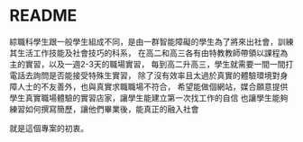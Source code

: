 # README

綜職科學生跟一般學生組成不同，是由一群智能障礙的學生為了將來出社會，訓練其生活工作技能及社會技巧的科系，
在高二和高三各有由特教教師帶領以課程為主的實習，以及一週2-3天的職場實習，
每到高二升高三，學生就需要一間一間打電話去詢問是否能接受特殊生實習，
除了沒有效率且太過於真實的體驗環境對身障人士的不友善外，也與真實求職職場不符合，
希望能做個網站，媒合願意提供學生真實職場體驗的實習店家，讓學生能建立第一次找工作的自信
也讓學生能夠練習如何撰寫簡歷，讓他們畢業後，能真正的融入社會

就是這個專案的初衷。
